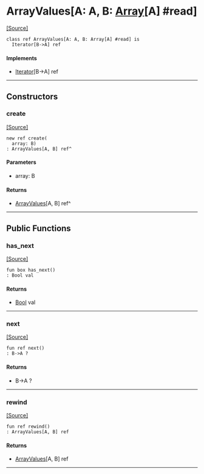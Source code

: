 # ArrayValues\[A: A, B: [Array](builtin-Array.md)\[A\] #read\]
<span class="source-link">[[Source]](src/builtin/array.md#L926)</span>
```pony
class ref ArrayValues[A: A, B: Array[A] #read] is
  Iterator[B->A] ref
```

#### Implements

* [Iterator](builtin-Iterator.md)\[B->A\] ref

---

## Constructors

### create
<span class="source-link">[[Source]](src/builtin/array.md#L930)</span>


```pony
new ref create(
  array: B)
: ArrayValues[A, B] ref^
```
#### Parameters

*   array: B

#### Returns

* [ArrayValues](builtin-ArrayValues.md)\[A, B\] ref^

---

## Public Functions

### has_next
<span class="source-link">[[Source]](src/builtin/array.md#L934)</span>


```pony
fun box has_next()
: Bool val
```

#### Returns

* [Bool](builtin-Bool.md) val

---

### next
<span class="source-link">[[Source]](src/builtin/array.md#L937)</span>


```pony
fun ref next()
: B->A ?
```

#### Returns

* B->A ?

---

### rewind
<span class="source-link">[[Source]](src/builtin/array.md#L940)</span>


```pony
fun ref rewind()
: ArrayValues[A, B] ref
```

#### Returns

* [ArrayValues](builtin-ArrayValues.md)\[A, B\] ref

---

